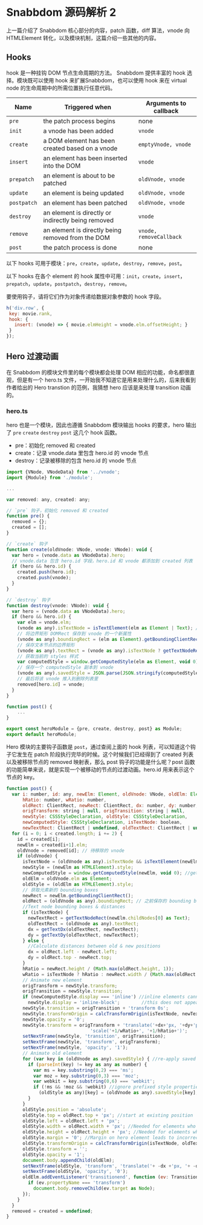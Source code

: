 # Snabbdom 源码解析 2

上一篇介绍了 Snabbdom 核心部分的内容，patch 函数，diff 算法，vnode 向 HTMLElement 转化，以及模块机制，这篇介绍一些其他的内容。

## Hooks

hook 是一种挂钩 DOM 节点生命周期的方法。 Snabbdom 提供丰富的 hook 选择。模块既可以使用 hook 来扩展Snabbdom，也可以使用 hook 来在 virtual node 的生命周期中的所需位置执行任意代码。

| Name        | Triggered when                                     | Arguments to callback   |
| ----------- | -------------------------------------------------- | ----------------------- |
| `pre`       | the patch process begins                           | none                    |
| `init`      | a vnode has been added                             | `vnode`                 |
| `create`    | a DOM element has been created based on a vnode    | `emptyVnode, vnode`     |
| `insert`    | an element has been inserted into the DOM          | `vnode`                 |
| `prepatch`  | an element is about to be patched                  | `oldVnode, vnode`       |
| `update`    | an element is being updated                        | `oldVnode, vnode`       |
| `postpatch` | an element has been patched                        | `oldVnode, vnode`       |
| `destroy`   | an element is directly or indirectly being removed | `vnode`                 |
| `remove`    | an element is directly being removed from the DOM  | `vnode, removeCallback` |
| `post`      | the patch process is done                          | none                    |

以下 hooks 可用于模块：`pre`，`create`，`update`，`destroy`，`remove`，`post`。

以下 hooks 在各个 element 的 hook 属性中可用：`init`，`create`，`insert`，`prepatch`，`update`，`postpatch`，`destroy`，`remove`。

要使用钩子，请将它们作为对象传递给数据对象参数的 hook 字段。

 ```js
h('div.row', {
  key: movie.rank,
  hook: {
    insert: (vnode) => { movie.elmHeight = vnode.elm.offsetHeight; }
  }
});
 ```

## Hero 过渡动画

在 Snabbdom 的模块文件里的每个模块都会处理 DOM 相应的功能，命名都很直观，但是有一个 hero.ts 文件，一开始我不知道它是用来处理什么的，后来我看到作者给出的 Hero transtion 的范例，我猜想 hero 应该是来处理 transition 动画的。

### hero.ts

hero 也是一个模块，因此也遵循 Snabbdom 模块输出 hooks 的要求，hero 输出了 `pre` `create` `destroy` `post` 这几个 hook 函数。

- pre：初始化 removed 和 created
- create：记录 vnode.data 里包含 hero.id 的 vnode 节点
- destroy：记录被移除的包含 hero.id 的 vnode 节点

```js
import {VNode, VNodeData} from '../vnode';
import {Module} from './module';

...

var removed: any, created: any;

// `pre` 钩子，初始化 removed 和 created
function pre() {
  removed = {};
  created = [];
}

// `create` 钩子
function create(oldVnode: VNode, vnode: VNode): void {
  var hero = (vnode.data as VNodeData).hero;
  // vnode.data 包含 hero.id 字段，hero.id 和 vnode 都添加到 created 列表
  if (hero && hero.id) {
    created.push(hero.id);
    created.push(vnode);
  }
}

// `destroy` 钩子
function destroy(vnode: VNode): void {
  var hero = (vnode.data as VNodeData).hero;
  if (hero && hero.id) {
    var elm = vnode.elm;
    (vnode as any).isTextNode = isTextElement(elm as Element | Text); // 是否为文本节点?
    // 将边界矩形 DOMRect 保存到 vnode 的一个新属性
    (vnode as any).boundingRect = (elm as Element).getBoundingClientRect(); 
    // 保存文本节点的边界矩形
    (vnode as any).textRect = (vnode as any).isTextNode ? getTextNodeRect((elm as Element).childNodes[0] as Text) : null;
    // 获取当前的 styles 样式
    var computedStyle = window.getComputedStyle(elm as Element, void 0); 
    // 保存一个 computedStyle 副本到 vnode
    (vnode as any).savedStyle = JSON.parse(JSON.stringify(computedStyle));
    // 最后将该 vnode 推入到删除列表里
    removed[hero.id] = vnode;
  }
}

function post() {
    ...
}

export const heroModule = {pre, create, destroy, post} as Module;
export default heroModule;
```

Hero 模块的主要钩子函数是 `post`，通过查阅上面的 hook 列表，可以知道这个钩子它发生在 patch 阶段执行完毕的时候。这个时候我们已经得到了 created 列表以及被移除节点的 removed 映射表，那么 post 钩子的功能是什么呢？post 函数的功能简单来说，就是实现一个被移动的节点的过渡动画。hero.id 用来表示这个节点的 key。

```js
function post() {
  var i: number, id: any, newElm: Element, oldVnode: VNode, oldElm: Element,
      hRatio: number, wRatio: number,
      oldRect: ClientRect, newRect: ClientRect, dx: number, dy: number,
      origTransform: string | null, origTransition: string | null,
      newStyle: CSSStyleDeclaration, oldStyle: CSSStyleDeclaration,
      newComputedStyle: CSSStyleDeclaration, isTextNode: boolean,
      newTextRect: ClientRect | undefined, oldTextRect: ClientRect | undefined;
  for (i = 0; i < created.length; i += 2) {
    id = created[i];
    newElm = created[i+1].elm;
    oldVnode = removed[id]; // 待移除的 vnode
    if (oldVnode) {
      isTextNode = (oldVnode as any).isTextNode && isTextElement(newElm); //Are old & new both text?
      newStyle = (newElm as HTMLElement).style;
      newComputedStyle = window.getComputedStyle(newElm, void 0); //get full computed style for new element
      oldElm = oldVnode.elm as Element;
      oldStyle = (oldElm as HTMLElement).style;
      // 获取元素新的 bounding boxes
      newRect = newElm.getBoundingClientRect();
      oldRect = (oldVnode as any).boundingRect; // 之前保存的 bounding box
      //Text node bounding boxes & distances
      if (isTextNode) {
        newTextRect = getTextNodeRect(newElm.childNodes[0] as Text);
        oldTextRect = (oldVnode as any).textRect;
        dx = getTextDx(oldTextRect, newTextRect);
        dy = getTextDy(oldTextRect, newTextRect);
      } else {
        //Calculate distances between old & new positions
        dx = oldRect.left - newRect.left;
        dy = oldRect.top - newRect.top;
      }
      hRatio = newRect.height / (Math.max(oldRect.height, 1));
      wRatio = isTextNode ? hRatio : newRect.width / (Math.max(oldRect.width, 1)); //text scales based on hRatio
      // Animate new element
      origTransform = newStyle.transform;
      origTransition = newStyle.transition;
      if (newComputedStyle.display === 'inline') //inline elements cannot be transformed
        newStyle.display = 'inline-block';        //this does not appear to have any negative side effects
      newStyle.transition = origTransition + 'transform 0s';
      newStyle.transformOrigin = calcTransformOrigin(isTextNode, newTextRect, newRect);
      newStyle.opacity = '0';
      newStyle.transform = origTransform + 'translate('+dx+'px, '+dy+'px) ' +
                               'scale('+1/wRatio+', '+1/hRatio+')';
      setNextFrame(newStyle, 'transition', origTransition);
      setNextFrame(newStyle, 'transform', origTransform);
      setNextFrame(newStyle, 'opacity', '1');
      // Animate old element
      for (var key in (oldVnode as any).savedStyle) { //re-apply saved inherited properties
        if (parseInt(key) != key as any as number) {
          var ms = key.substring(0,2) === 'ms';
          var moz = key.substring(0,3) === 'moz';
          var webkit = key.substring(0,6) === 'webkit';
          if (!ms && !moz && !webkit) //ignore prefixed style properties
            (oldStyle as any)[key] = (oldVnode as any).savedStyle[key];
        }
      }
      oldStyle.position = 'absolute';
      oldStyle.top = oldRect.top + 'px'; //start at existing position
      oldStyle.left = oldRect.left + 'px';
      oldStyle.width = oldRect.width + 'px'; //Needed for elements who were sized relative to their parents
      oldStyle.height = oldRect.height + 'px'; //Needed for elements who were sized relative to their parents
      oldStyle.margin = '0'; //Margin on hero element leads to incorrect positioning
      oldStyle.transformOrigin = calcTransformOrigin(isTextNode, oldTextRect, oldRect);
      oldStyle.transform = '';
      oldStyle.opacity = '1';
      document.body.appendChild(oldElm);
      setNextFrame(oldStyle, 'transform', 'translate('+ -dx +'px, '+ -dy +'px) scale('+wRatio+', '+hRatio+')'); //scale must be on far right for translate to be correct
      setNextFrame(oldStyle, 'opacity', '0');
      oldElm.addEventListener('transitionend', function (ev: TransitionEvent) {
        if (ev.propertyName === 'transform')
          document.body.removeChild(ev.target as Node);
      });
    }
  }
  removed = created = undefined;
}
```


